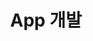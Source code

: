 ---
title: "App 개발"
layout: category
permalink: /app-dev/
author_profile: true
taxonomy: App 개발
sidebar:
  nav: "categories"
pagination:
  enabled: true
  category: app-dev
  permalink: /app-dev/:num/
  per_page: 5
  sort_reverse: true
---